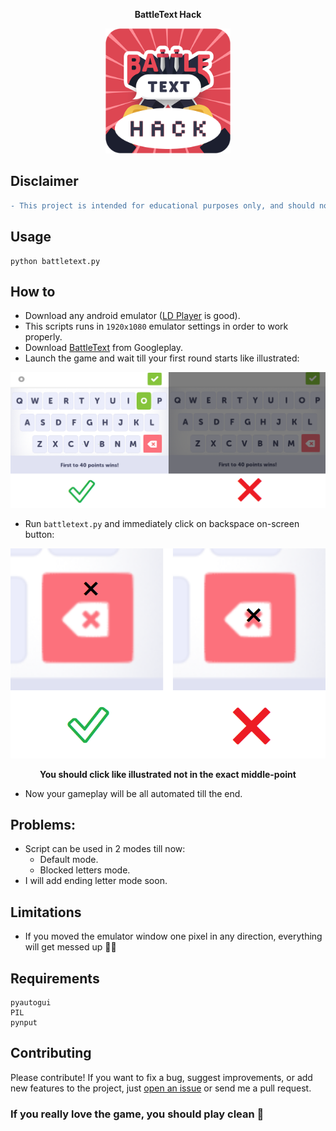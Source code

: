**<p align="center">BattleText Hack</p>**

<p align="center">
  <img width="200" height="200" src="https://github.com/elmoiv/battletexthack/blob/master/assests/icon.png">
</p>

## Disclaimer
```diff
- This project is intended for educational purposes only, and should not be substituted for unfair play -
```
## Usage
```batch
python battletext.py
```
## How to
  - Download any android emulator ([LD Player](https://encdn.ldmnq.com/download/en/LDPlayer_ens_3020_ld.exe) is good).
  - This scripts runs in `1920x1080` emulator settings in order to work properly.
  - Download [BattleText](https://play.google.com/store/apps/details?id=com.randomlogicgames.battletext&hl=en) from Googleplay.
  - Launch the game and wait till your first round starts like illustrated:
  
<p align="center">
  <img src="https://github.com/elmoiv/battletexthack/blob/master/assests/example.png">
</p>

  - Run `battletext.py` and immediately click on backspace on-screen button:

<p align="center">
  <img src="https://github.com/elmoiv/battletexthack/blob/master/assests/example%202.png">
</p>

**<p align="center">You should click like illustrated not in the exact middle-point</p>**

  - Now your gameplay will be all automated till the end.
  
## Problems:
  - Script can be used in 2 modes till now:
      * Default mode.
      * Blocked letters mode.
  - I will add ending letter mode soon.
## Limitations
- If you moved the emulator window one pixel in any direction, everything will get messed up 🤷‍♀️
## Requirements
  ```
pyautogui
PIL
pynput
  ```
## Contributing
Please contribute! If you want to fix a bug, suggest improvements, or add new features to the project, just [open an issue](https://github.com/elmoiv/battletext/issues) or send me a pull request.

### If you really love the game, you should play clean 🙂
